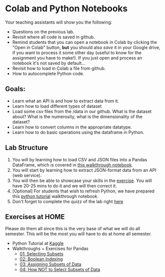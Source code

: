# Colab and Python Notebooks
Your teaching assistants will show you the following:
- Questions on the previous lab.
- Revisit where all code is saved in github.
- Remind students that you can open a notebook in Colab by clicking the "Open in Colab" button, **but** you should also *save* it in your Google drive, if you want to process it some other day (useful to know for the assignment you have to make!). If you just open and process an notebook it's not saved by default...
- Revisit how to load in Colab a file from github.
- How to autocomplete Python code.

## Goals:
- Learn what an API is and how to extract data from it.
- Learn how to load different types of dataset
- Load some csv files from the /data in our github. What is the dataset about? What is the numerosity, what is the dimensionality of the dataset? 
- Learn how to convert columns in the appropriate datatype.
- Learn how to do basic operations using the dataframe in Python.

## Lab Structure
1. You will by learning how to load CSV and JSON files into a Pandas DataFrame, which is covered in [this walkthrough notebook](walkthroughs/walkthrough_pandas_load_file.ipynb).
2. You will start by learning how to extract JSON-format data from an API (web service).
3. You will then be able to showcase your skills in the [exercise](exercises/exercise_01.ipynb). You will have 20-25 mins to do it and we will then correct it.
4. [Optional] For students that wish to refresh Python, we have prepared this [python tutorial](walkthroughs/walkthrough_python_tuto.ipynb) walkthrough notebook.
5. Don't forget to complete the quizz of the lab right [here](https://moodle.unil.ch/mod/quiz/view.php?id=1634352)

## Exercises at HOME
Please do them all since this is the very base of what we will do all semester. This will be the most you will have to do at home all semester.
- Python Tutorial at [Kaggle](https://www.kaggle.com/learn/python)
- Walkthroughs + Exercises for Pandas
    - [01: Selecting Subsets](@Home/02_1_Selecting_Subsets_with_%5B_%5D%2C_loc_and_iloc.ipynb)
    - [02: Boolean Indexing](@Home/02_2_Boolean_Indexing.ipynb)
    - [03: Assigning Subsets of Data](@Home/02_3_Assigning_subsets_of_data.ipynb)
    - [04: How NOT to Select Subsets of Data](@Home/02_4_How_NOT_to_select_subsets_of_data.ipynb)

